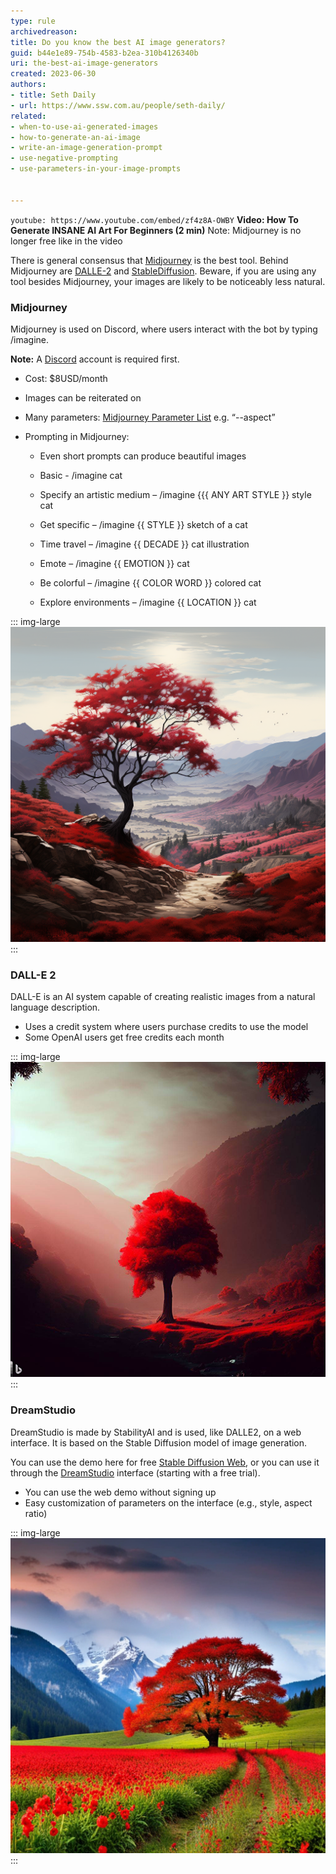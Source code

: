 ```yaml
---
type: rule
archivedreason:
title: Do you know the best AI image generators?
guid: b44e1e89-754b-4583-b2ea-310b4126340b
uri: the-best-ai-image-generators
created: 2023-06-30
authors:
- title: Seth Daily
- url: https://www.ssw.com.au/people/seth-daily/
related:
- when-to-use-ai-generated-images
- how-to-generate-an-ai-image
- write-an-image-generation-prompt
- use-negative-prompting
- use-parameters-in-your-image-prompts


---
```


`youtube: https://www.youtube.com/embed/zf4z8A-OWBY`
**Video: How To Generate INSANE AI Art For Beginners (2 min)** Note: Midjourney is no longer free like in the video

There is general consensus that [Midjourney](https://www.midjourney.com/home/) is the best tool. Behind Midjourney are [DALLE-2](https://openai.com/dall-e-2) and [StableDiffusion](https://beta.dreamstudio.ai/generate). Beware, if you are using any tool besides Midjourney, your images are likely to be noticeably less natural.

<!--endintro-->



### Midjourney
Midjourney is used on Discord, where users interact with the bot by typing /imagine.

**Note:** A [Discord](https://discord.com/) account is required first.

* Cost: $8USD/month 

* Images can be reiterated on 

* Many parameters: [Midjourney Parameter List](https://docs.midjourney.com/docs/parameter-list) e.g. “--aspect” 

* Prompting in Midjourney: 

  * Even short prompts can produce beautiful images 

  * Basic - /imagine cat 

  * Specify an artistic medium – /imagine {{{ ANY ART STYLE }} style cat 

  * Get specific – /imagine {{ STYLE }} sketch of a cat 

  * Time travel – /imagine {{ DECADE }} cat illustration 

  * Emote – /imagine {{ EMOTION }} cat 

  * Be colorful – /imagine {{ COLOR WORD }} colored cat 

  * Explore environments – /imagine {{ LOCATION }} cat 

::: img-large  
![Figure: "A red tree in a valley. Hi res" - by Midjourney](red-tree-midjourney2.png)
:::


### DALL-E 2
DALL-E is an AI system capable of creating realistic images from a natural language description.

* Uses a credit system where users purchase credits to use the model
* Some OpenAI users get free credits each month

::: img-large  
![Figure: "A red tree in a valley. Hi res" - by DALL-E2](red-tree-dalle.png)
:::


### DreamStudio 

DreamStudio is made by StabilityAI and is used, like DALLE2, on a web interface. It is based on the Stable Diffusion model of image generation. 

You can use the demo here for free [Stable Diffusion Web](https://stablediffusionweb.com/#demo), or you can use it through the [DreamStudio](https://beta.dreamstudio.ai/dream) interface (starting with a free trial).

* You can use the web demo without signing up
* Easy customization of parameters on the interface (e.g., style, aspect ratio)

::: img-large
![Figure: "A red tree in a valley. Hi res" - by DreamStudio ](red-tree-dreamstudio.png)
:::
